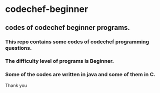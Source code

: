 # codechef-beginner
## codes of codechef beginner programs.

### This repo contains some codes of codechef programming questions.
### The difficulty level of programs is Beginner.
### Some of the codes are written in java and some of them in C.

Thank you
